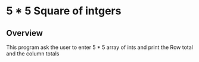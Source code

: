 # 5 * 5 Square of intgers

## Overview
This program ask the user to enter 5 * 5 array of ints and print the Row total and the column totals 
